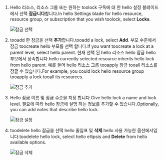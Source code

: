 1. <span data-ttu-id="d27ce-101">Hello 리소스, 리소스 그룹 또는 원하는 toolock 구독에 대 한 hello 설정 블레이드에서 선택 **잠급니다**합니다.</span><span class="sxs-lookup"><span data-stu-id="d27ce-101">In hello Settings blade for hello resource, resource group, or subscription that you wish toolock, select **Locks**.</span></span>
   
      ![잠금 선택](./media/resource-manager-lock-resources/select-lock.png)
2. <span data-ttu-id="d27ce-103">tooadd 한 잠금을 선택 **추가**합니다.</span><span class="sxs-lookup"><span data-stu-id="d27ce-103">tooadd a lock, select **Add**.</span></span> <span data-ttu-id="d27ce-104">부모 수준에서 잠금 toocreate hello 부모를 선택 합니다.</span><span class="sxs-lookup"><span data-stu-id="d27ce-104">If you want toocreate a lock at a parent level, select hello parent.</span></span> <span data-ttu-id="d27ce-105">현재 선택 된 hello 리소스 hello 잠금 hello 부모에서 상속합니다.</span><span class="sxs-lookup"><span data-stu-id="d27ce-105">hello currently selected resource inherits hello lock from hello parent.</span></span> <span data-ttu-id="d27ce-106">예를 들어 hello 리소스 그룹 tooapply 잠금 tooall 리소스를 잠글 수 있습니다.</span><span class="sxs-lookup"><span data-stu-id="d27ce-106">For example, you could lock hello resource group tooapply a lock tooall its resources.</span></span>
   
      ![잠금 추가](./media/resource-manager-lock-resources/add-lock.png) 
3. <span data-ttu-id="d27ce-108">Hello 잠금 이름 및 잠금 수준을 지정 합니다.</span><span class="sxs-lookup"><span data-stu-id="d27ce-108">Give hello lock a name and lock level.</span></span> <span data-ttu-id="d27ce-109">필요에 따라 hello 잠금에 설명 하는 정보를 추가할 수 있습니다.</span><span class="sxs-lookup"><span data-stu-id="d27ce-109">Optionally, you can add notes that describe hello lock.</span></span>
   
      ![잠금 설정](./media/resource-manager-lock-resources/set-lock.png) 
4. <span data-ttu-id="d27ce-111">toodelete hello 잠금을 선택 hello 줄임표 및 **삭제** hello 사용 가능한 옵션에서입니다.</span><span class="sxs-lookup"><span data-stu-id="d27ce-111">toodelete hello lock, select hello ellipsis and **Delete** from hello available options.</span></span>
   
      ![잠금 삭제](./media/resource-manager-lock-resources/delete-lock.png) 

